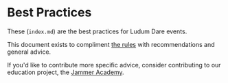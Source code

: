 # Best Practices
These (`index.md`) are the best practices for Ludum Dare events.

This document exists to compliment [the rules](../rules/) with recommendations and general advice.

If you'd like to contribute more specific advice, consider contributing to our education project, the [Jammer Academy](https://github.com/JammerAcademy).
